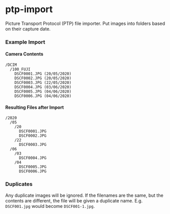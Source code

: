 # ptp-import
Picture Transport Protocol (PTP) file importer. Put images into folders based on their capture date.

### Example Import
#### Camera Contents
```
/DCIM
  /100_FUJI
    DSCF0001.JPG (20/05/2020)
    DSCF0002.JPG (20/05/2020)
    DSCF0003.JPG (22/05/2020)
    DSCF0004.JPG (03/06/2020)
    DSCF0005.JPG (04/06/2020)
    DSCF0006.JPG (04/06/2020)
```
#### Resulting Files after Import
```
/2020
  /05
    /20
      DSCF0001.JPG
      DSCF0002.JPG
    /22
      DSCF0003.JPG
  /06
    /03
      DSCF0004.JPG
    /04
      DSCF0005.JPG
      DSCF0006.JPG
```

### Duplicates
Any duplicate images will be ignored. If the filenames are the same, but the contents are different, the file will be
given a duplicate name. E.g. `DSCF001.jpg` would become `DSCF001-1.jpg`.